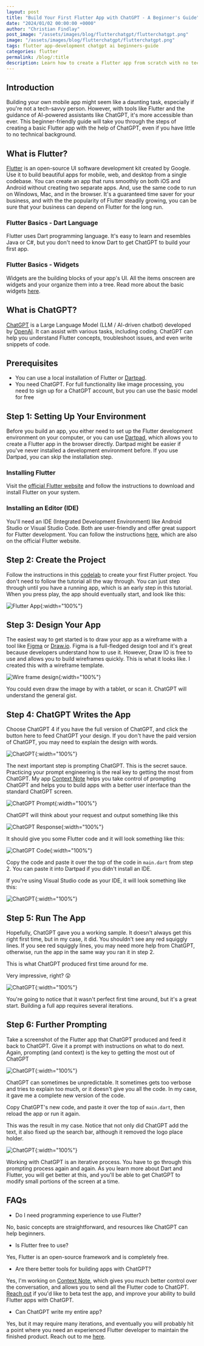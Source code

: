 ```yaml
---
layout: post
title: "Build Your First Flutter App with ChatGPT - A Beginner's Guide"
date: "2024/01/02 00:00:00 +0000"
author: "Christian Findlay"
post_image: "/assets/images/blog/flutterchatgpt/flutterchatgpt.png"
image: "/assets/images/blog/flutterchatgpt/flutterchatgpt.png"
tags: flutter app-development chatgpt ai beginners-guide
categories: flutter
permalink: /blog/:title
description: Learn how to create a Flutter app from scratch with no technical background. This step-by-step guide with ChatGPT makes app development easy and accessible for beginners. Start your journey into mobile app development today!
---
```


## Introduction

Building your own mobile app might seem like a daunting task, especially if you're not a tech-savvy person. However, with tools like Flutter and the guidance of AI-powered assistants like ChatGPT, it's more accessible than ever. This beginner-friendly guide will take you through the steps of creating a basic Flutter app with the help of ChatGPT, even if you have little to no technical background.

## What is Flutter?

[Flutter](https://flutter.dev/) is an open-source UI software development kit created by Google. Use it to build beautiful apps for mobile, web, and desktop from a single codebase. You can create an app that runs smoothly on both iOS and Android without creating two separate apps. And, use the same code to run on Windows, Mac, and in the browser. It's a guaranteed time saver for your business, and with the the popularity of Flutter steadily growing, you can be sure that your business can depend on Flutter for the long run.

### Flutter Basics - Dart Language 
Flutter uses Dart programming language. It's easy to learn and resembles Java or C#, but you don't need to know Dart to get ChatGPT to build your first app.

### Flutter Basics - Widgets
Widgets are the building blocks of your app's UI. All the items onscreen are widgets and your organize them into a tree. Read more about the basic widgets [here](https://docs.flutter.dev/ui/widgets/basics).

## What is ChatGPT?

[ChatGPT](https://openai.com/blog/chatgpt) is a Large Language Model (LLM / AI-driven chatbot) developed by [OpenAI](https://openai.com/). It can assist with various tasks, including coding. ChatGPT can help you understand Flutter concepts, troubleshoot issues, and even write snippets of code.

## Prerequisites

- You can use a local installation of Flutter or [Dartpad](https://dartpad.dev/?id=e75b493dae1287757c5e1d77a0dc73f1). 
- You need ChatGPT. For full functionality like image processing, you need to sign up for a ChatGPT account, but you can use the basic model for free

## Step 1: Setting Up Your Environment

Before you build an app, you either need to set up the Flutter development environment on your computer, or you can use [Dartpad](https://dartpad.dev/?id=e75b493dae1287757c5e1d77a0dc73f1), which allows you to create a Flutter app in the browser directly. Dartpad might be easier if you've never installed a development environment before. If you use Dartpad, you can skip the installation step.

### Installing Flutter
Visit the [official Flutter website](https://docs.flutter.dev/get-started/install) and follow the instructions to download and install Flutter on your system. 

### Installing an Editor (IDE)
You'll need an IDE (Integrated Development Environment) like Android Studio or Visual Studio Code. Both are user-friendly and offer great support for Flutter development. You can follow the instructions [here](https://docs.flutter.dev/get-started/editor), which are also on the official Flutter website.


## Step 2: Create the Project

Follow the instructions in this [codelab](https://codelabs.developers.google.com/codelabs/flutter-codelab-first#0) to create your first Flutter project. You don't need to follow the tutorial all the way through. You can just step through until you have a running app, which is an early step in this tutorial. When you press play, the app should eventually start, and look like this:

![Flutter App](/assets/images/blog/flutterchatgpt/flutterapp.png){:width="100%"}

## Step 3: Design Your App

The easiest way to get started is to draw your app as a wireframe with a tool like [Figma](https://www.figma.com/) or [Draw.io](https://www.drawio.com/). Figma is a full-fledged design tool and it's great because developers understand how to use it. However, Draw IO is free to use and allows you to build wireframes quickly. This is what it looks like. I created this with a wireframe template.

![Wire frame design](/assets/images/blog/flutterchatgpt/wireframe.png){:width="100%"}

You could even draw the image by with a tablet, or scan it. ChatGPT will understand the general gist.

## Step 4: ChatGPT Writes the App

Choose ChatGPT 4 if you have the full version of ChatGPT, and click the button here to feed ChatGPT your design. If you don't have the paid version of ChatGPT, you may need to explain the design with words.

![ChatGPT](/assets/images/blog/flutterchatgpt/chatgpt1.png){:width="100%"}

The next important step is prompting ChatGPT. This is the secret sauce. Practicing your prompt engineering is the real key to getting the most from ChatGPT. My app [Context Note](https://www.contextnote.com/) helps you take control of prompting ChatGPT and helps you to build apps with a better user interface than the standard ChatGPT screen.

![ChatGPT Prompt](/assets/images/blog/flutterchatgpt/chatgptprompt.png){:width="100%"}

ChatGPT will think about your request and output something like this

![ChatGPT Response](/assets/images/blog/flutterchatgpt/chatgptanswer.png){:width="100%"}

It should give you some Flutter code and it will look something like this:

![ChatGPT Code](/assets/images/blog/flutterchatgpt/chatgptcode.png){:width="100%"}

Copy the code and paste it over the top of the code in `main.dart` from step 2. You can paste it into Dartpad if you didn't install an IDE.

If you're using Visual Studio code as your IDE, it will look something like this:

![ChatGPT](/assets/images/blog/flutterchatgpt/vscode.png){:width="100%"}

## Step 5: Run The App

Hopefully, ChatGPT gave you a working sample. It doesn't always get this right first time, but in my case, it did. You shouldn't see any red squiggly lines. If you see red squiggly lines, you may need more help from ChatGPT, otherwise, run the app in the same way you ran it in step 2.

This is what ChatGPT produced first time around for me. 

Very impressive, right? 😲

![ChatGPT](/assets/images/blog/flutterchatgpt/flutterapp1.png){:width="100%"}

You're going to notice that it wasn't perfect first time around, but it's a great start. Building a full app requires several iterations.

## Step 6: Further Prompting

Take a screenshot of the Flutter app that ChatGPT produced and feed it back to ChatGPT. Give it a prompt with instructions on what to do next. Again, prompting (and context) is the key to getting the most out of ChatGPT

![ChatGPT](/assets/images/blog/flutterchatgpt/chatgptprompt2.png){:width="100%"}

ChatGPT can sometimes be unpredictable. It sometimes gets too verbose and tries to explain too much, or it doesn't give you all the code. In my case, it gave me a complete new version of the code. 

Copy ChatGPT's new code, and paste it over the top of `main.dart`, then reload the app or run it again.

This was the result in my case. Notice that not only did ChatGPT add the text, it also fixed up the search bar, although it removed the logo place holder.

![ChatGPT](/assets/images/blog/flutterchatgpt/flutterapp2.png){:width="100%"}

Working with ChatGPT is an iterative process. You have to go through this prompting process again and again. As you learn more about Dart and Flutter, you will get better at this, and you'll be able to get ChatGPT to modify small portions of the screen at a time.

## FAQs

- Do I need programming experience to use Flutter?

No, basic concepts are straightforward, and resources like ChatGPT can help beginners.

- Is Flutter free to use?

Yes, Flutter is an open-source framework and is completely free.

- Are there better tools for building apps with ChatGPT?

Yes, I'm working on [Context Note](https://www.contextnote.com/), which gives you much better control over the conversation, and allows you to send all the Flutter code to ChatGPT. [Reach out](/#contact) if you'd like to beta test the app, and improve your ability to build Flutter apps with ChatGPT.

- Can ChatGPT write my entire app?

Yes, but it may require many iterations, and eventually you will probably hit a point where you need an experienced Flutter developer to maintain the finished product. Reach out to me [here](/#contact).